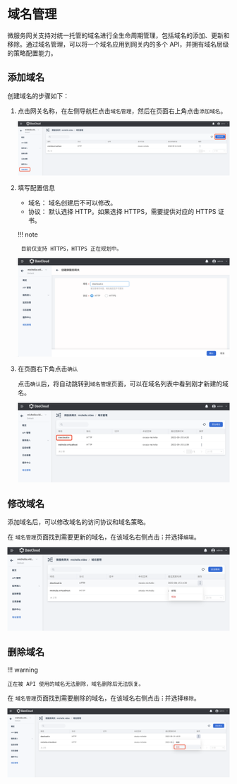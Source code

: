 # 域名管理

微服务网关支持对统一托管的域名进行全生命周期管理，包括域名的添加、更新和移除。通过域名管理，可以将一个域名应用到网关内的多个 API，并拥有域名层级的策略配置能力。

## 添加域名

创建域名的步骤如下：

1. 点击网关名称，在左侧导航栏点击`域名管理`，然后在页面右上角点击`添加域名`。

    ![添加域名](imgs/add-domain-1.png)

2. 填写配置信息

    - 域名： 域名创建后不可以修改。
    - 协议： 默认选择 HTTP。如果选择 HTTPS，需要提供对应的 HTTPS 证书。

    !!! note

        目前仅支持 HTTPS，HTTPS 正在规划中。

    ![填写配置](imgs/add-domain-2.png)
    <!--
    - 仅 HTTPS: 启用后，网关会拒绝此域名的 HTTP 请求
    - 策略配置：参考[配置域名策略](domain-policy.md)
    -->

3. 在页面右下角点击`确认`

    点击`确认`后，将自动跳转到`域名管理`页面，可以在域名列表中看到刚才新建的域名。

    ![添加成功给你](imgs/domain-bingo.png)

## 修改域名

添加域名后，可以修改域名的访问协议和域名策略。

在 `域名管理`页面找到需要更新的域名，在该域名右侧点击 **`ⵗ`** 并选择`编辑`。

![在列表页更新基础信息](imgs/update-domain-1.png)

<!--### 修改域名策略配置

在 `域名管理`页面找到需要更新的域名，在该域名的右侧 **`ⵈ`** 操作按钮下选择`域名配置`。有关域名策略配置的详细说明，可参考 [配置域名策略](../api/api-policy.md)。

![在列表页更新策略配置](imgs/update-domain.png)

此外，也可以在域名详情页点击`修改基本信息`更新域名基本信息，点击`修改策略`更新域名的策略。

![在详情页更新](imgs/update-domain-details.png)
-->
## 删除域名

!!! warning

    正在被 API 使用的域名无法删除，域名删除后无法恢复。

<!--有两种方式可以删除域名：-->

在 `域名管理`页面找到需要删除的域名，在该域名右侧点击 **`ⵗ`** 并选择`移除`。

![在列表页删除](imgs/delete-domain-1.png)

<!--- 在 `域名管理`页点击需要删除的域名的名称，进入该域名的详情页，在页面右上角点击 **`ⵈ`** 操作按钮然后选择`删除`，

    ![在详情页删除](imgs/delete-details.png)

点击删除后，在弹框中选择立即删除。

![删除确认](imgs/delete-confirm.png)

-->

